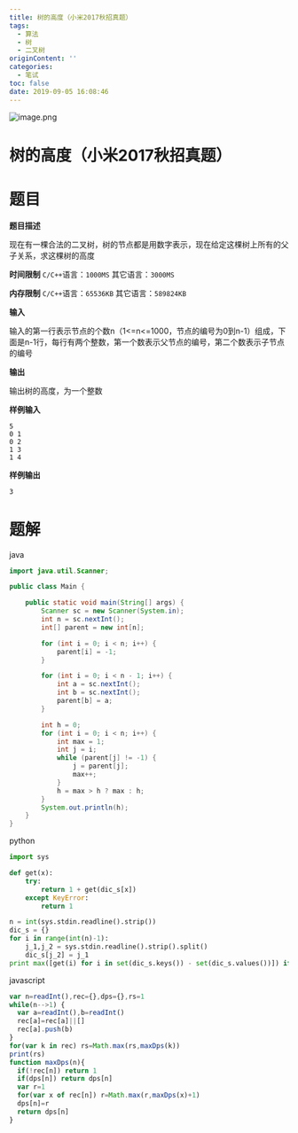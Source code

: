 ```yaml
---
title: 树的高度（小米2017秋招真题）
tags:
  - 算法
  - 树
  - 二叉树
originContent: ''
categories:
  - 笔试
toc: false
date: 2019-09-05 16:08:46
---
```


![image.png](/images/2019/09/05/39375020-cfb4-11e9-9c01-f368b6d24837.png)

# 树的高度（小米2017秋招真题）

# 题目

**题目描述**
								
现在有一棵合法的二叉树，树的节点都是用数字表示，现在给定这棵树上所有的父子关系，求这棵树的高度

**时间限制**
`C/C++`语言：`1000MS` 其它语言：`3000MS`

**内存限制**
`C/C++`语言：`65536KB` 其它语言：`589824KB`

**输入**

输入的第一行表示节点的个数n（1<=n<=1000，节点的编号为0到n-1）组成，下面是n-1行，每行有两个整数，第一个数表示父节点的编号，第二个数表示子节点的编号

**输出**

输出树的高度，为一个整数

**样例输入**
```
5
0 1
0 2
1 3
1 4
```

**样例输出**
```
3
```

# 题解

java

```java
import java.util.Scanner;

public class Main {

    public static void main(String[] args) {
        Scanner sc = new Scanner(System.in);
        int n = sc.nextInt();
        int[] parent = new int[n];

        for (int i = 0; i < n; i++) {
            parent[i] = -1;
        }

        for (int i = 0; i < n - 1; i++) {
            int a = sc.nextInt();
            int b = sc.nextInt();
            parent[b] = a;
        }

        int h = 0;
        for (int i = 0; i < n; i++) {
            int max = 1;
            int j = i;
            while (parent[j] != -1) {
                j = parent[j];
                max++;
            }
            h = max > h ? max : h;
        }
        System.out.println(h);
    }
}
```

python
```python
import sys

def get(x):
    try:
        return 1 + get(dic_s[x])
    except KeyError:
        return 1

n = int(sys.stdin.readline().strip())
dic_s = {}
for i in range(int(n)-1):
    j_1,j_2 = sys.stdin.readline().strip().split()
    dic_s[j_2] = j_1
print max([get(i) for i in set(dic_s.keys()) - set(dic_s.values())]) if n>1 else 1
```

javascript

```javascript
var n=readInt(),rec={},dps={},rs=1
while(n-->1) {
  var a=readInt(),b=readInt()
  rec[a]=rec[a]||[]
  rec[a].push(b)
}
for(var k in rec) rs=Math.max(rs,maxDps(k))
print(rs)
function maxDps(n){
  if(!rec[n]) return 1
  if(dps[n]) return dps[n]
  var r=1
  for(var x of rec[n]) r=Math.max(r,maxDps(x)+1)
  dps[n]=r
  return dps[n]
}
```




